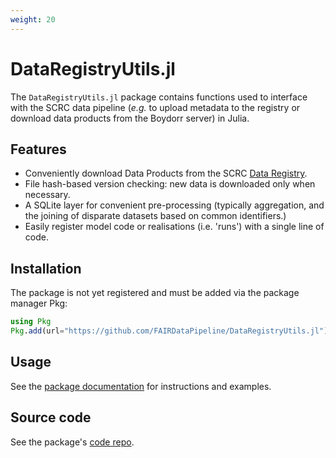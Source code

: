 ```yaml
---
weight: 20
---
```


# DataRegistryUtils.jl

The `DataRegistryUtils.jl` package contains functions used to interface with the SCRC data pipeline (*e.g.* to upload metadata to the registry or download data products from the Boydorr server) in Julia.

## Features
- Conveniently download Data Products from the SCRC [Data Registry](https://data.scrc.uk/).
- File hash-based version checking: new data is downloaded only when necessary.
- A SQLite layer for convenient pre-processing (typically aggregation, and the joining of disparate datasets based on common identifiers.)
- Easily register model code or realisations (i.e. 'runs') with a single line of code.

## Installation

The package is not yet registered and must be added via the package manager Pkg:

``` julia
using Pkg
Pkg.add(url="https://github.com/FAIRDataPipeline/DataRegistryUtils.jl")
```

## Usage

See the [package documentation][docs] for instructions and examples.

## Source code

See the package's [code repo][repo].

[docs]: https://FAIRDataPipeline.github.io/DataRegistryUtils.jl/stable/
[repo]: https://github.com/FAIRDataPipeline/DataRegistryUtils.jl
